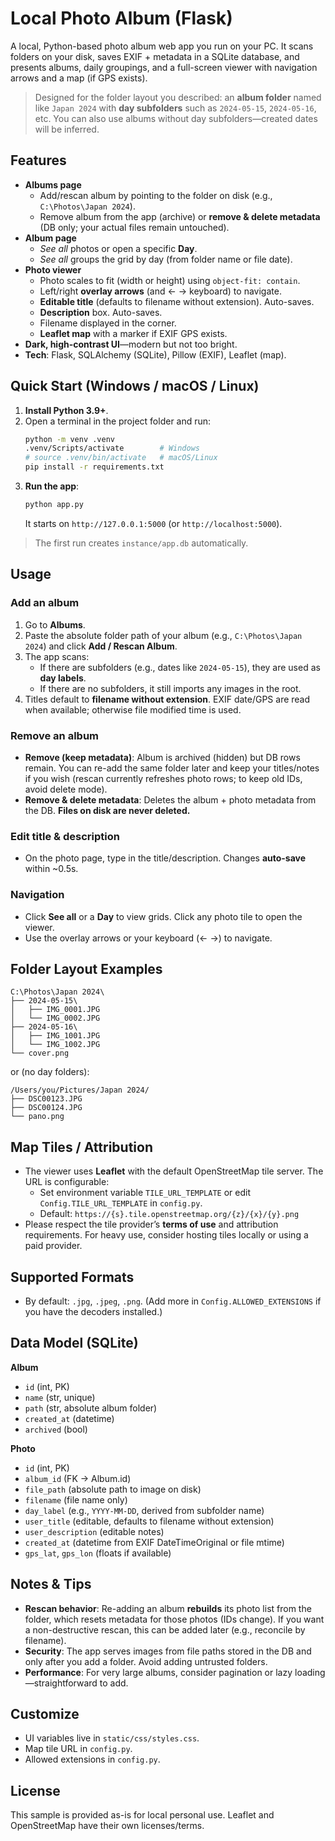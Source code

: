 # Local Photo Album (Flask)

A local, Python-based photo album web app you run on your PC. It scans folders on your disk, saves EXIF + metadata in a SQLite database, and presents albums, daily groupings, and a full-screen viewer with navigation arrows and a map (if GPS exists).

> Designed for the folder layout you described: an **album folder** named like `Japan 2024` with **day subfolders** such as `2024-05-15`, `2024-05-16`, etc. You can also use albums without day subfolders—created dates will be inferred.

## Features

- **Albums page**
  - Add/rescan album by pointing to the folder on disk (e.g., `C:\Photos\Japan 2024`).
  - Remove album from the app (archive) or **remove & delete metadata** (DB only; your actual files remain untouched).
- **Album page**
  - *See all* photos or open a specific **Day**.
  - *See all* groups the grid by day (from folder name or file date).
- **Photo viewer**
  - Photo scales to fit (width or height) using `object-fit: contain`.
  - Left/right **overlay arrows** (and ← → keyboard) to navigate.
  - **Editable title** (defaults to filename without extension). Auto-saves.
  - **Description** box. Auto-saves.
  - Filename displayed in the corner.
  - **Leaflet map** with a marker if EXIF GPS exists.
- **Dark, high-contrast UI**—modern but not too bright.
- **Tech**: Flask, SQLAlchemy (SQLite), Pillow (EXIF), Leaflet (map).

## Quick Start (Windows / macOS / Linux)

1. **Install Python 3.9+**.
2. Open a terminal in the project folder and run:
   ```bash
   python -m venv .venv
   .venv/Scripts/activate        # Windows
   # source .venv/bin/activate   # macOS/Linux
   pip install -r requirements.txt
   ```
3. **Run the app**:
   ```bash
   python app.py
   ```
   It starts on `http://127.0.0.1:5000` (or `http://localhost:5000`).

> The first run creates `instance/app.db` automatically.

## Usage

### Add an album
1. Go to **Albums**.
2. Paste the absolute folder path of your album (e.g., `C:\Photos\Japan 2024`) and click **Add / Rescan Album**.
3. The app scans:  
   - If there are subfolders (e.g., dates like `2024-05-15`), they are used as **day labels**.  
   - If there are no subfolders, it still imports any images in the root.
4. Titles default to **filename without extension**. EXIF date/GPS are read when available; otherwise file modified time is used.

### Remove an album
- **Remove (keep metadata)**: Album is archived (hidden) but DB rows remain. You can re-add the same folder later and keep your titles/notes if you wish (rescan currently refreshes photo rows; to keep old IDs, avoid delete mode).
- **Remove & delete metadata**: Deletes the album + photo metadata from the DB. **Files on disk are never deleted.**

### Edit title & description
- On the photo page, type in the title/description. Changes **auto-save** within ~0.5s.

### Navigation
- Click **See all** or a **Day** to view grids. Click any photo tile to open the viewer.
- Use the overlay arrows or your keyboard (← →) to navigate.

## Folder Layout Examples

```
C:\Photos\Japan 2024\
├── 2024-05-15\
│   ├── IMG_0001.JPG
│   └── IMG_0002.JPG
├── 2024-05-16\
│   ├── IMG_1001.JPG
│   └── IMG_1002.JPG
└── cover.png
```

or (no day folders):

```
/Users/you/Pictures/Japan 2024/
├── DSC00123.JPG
├── DSC00124.JPG
└── pano.png
```

## Map Tiles / Attribution

- The viewer uses **Leaflet** with the default OpenStreetMap tile server. The URL is configurable:
  - Set environment variable `TILE_URL_TEMPLATE` or edit `Config.TILE_URL_TEMPLATE` in `config.py`.
  - Default: `https://{s}.tile.openstreetmap.org/{z}/{x}/{y}.png`
- Please respect the tile provider’s **terms of use** and attribution requirements. For heavy use, consider hosting tiles locally or using a paid provider.

## Supported Formats

- By default: `.jpg`, `.jpeg`, `.png`. (Add more in `Config.ALLOWED_EXTENSIONS` if you have the decoders installed.)

## Data Model (SQLite)

**Album**
- `id` (int, PK)
- `name` (str, unique)
- `path` (str, absolute album folder)
- `created_at` (datetime)
- `archived` (bool)

**Photo**
- `id` (int, PK)
- `album_id` (FK -> Album.id)
- `file_path` (absolute path to image on disk)
- `filename` (file name only)
- `day_label` (e.g., `YYYY-MM-DD`, derived from subfolder name)
- `user_title` (editable, defaults to filename without extension)
- `user_description` (editable notes)
- `created_at` (datetime from EXIF DateTimeOriginal or file mtime)
- `gps_lat`, `gps_lon` (floats if available)

## Notes & Tips

- **Rescan behavior**: Re-adding an album **rebuilds** its photo list from the folder, which resets metadata for those photos (IDs change). If you want a non-destructive rescan, this can be added later (e.g., reconcile by filename).
- **Security**: The app serves images from file paths stored in the DB and only after you add a folder. Avoid adding untrusted folders.
- **Performance**: For very large albums, consider pagination or lazy loading—straightforward to add.

## Customize

- UI variables live in `static/css/styles.css`.
- Map tile URL in `config.py`.
- Allowed extensions in `config.py`.

## License

This sample is provided as-is for local personal use. Leaflet and OpenStreetMap have their own licenses/terms.
